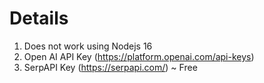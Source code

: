 # Details

1. Does not work using Nodejs 16
2. Open AI API Key (https://platform.openai.com/api-keys)
3. SerpAPI Key (https://serpapi.com/) ~ Free
